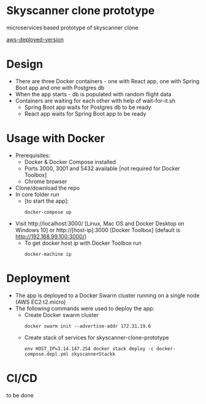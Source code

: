 # Skyscanner clone prototype
microservices based prototype of skyscanner clone

[aws-deployed-version](http://ec2-3-13-45-208.us-east-2.compute.amazonaws.com:3000/)

# Design
* There are three Docker containers - one with React app, one with Spring Boot app and one with Postgres db
* When the app starts - db is populated with random flight data
* Containers are waiting for each other with help of wait-for-it.sh
  * Spring Boot app waits for Postgres db to be ready
  * React app waits for Spring Boot app to be ready

# Usage with Docker
* Prerequisites:
  * Docker & Docker Compose installed
  * Ports 3000, 3001 and 5432 available [not required for Docker Toolbox]
  * Chrome browser
* Clone/download the repo
* In core folder run
  * [to start the app]:
    ```
    docker-compose up 
    ```
* Visit http://localhost:3000/ [Linux, Mac OS and Docker Desktop on Windows 10] or http://[host-ip]:3000 [Docker Toolbox] (default is http://192.168.99.100:3000/)
  * To get docker host ip with Docker Toolbox run
    ```
    docker-machine ip
    ```  
# Deployment
* The app is deployed to a Docker Swarm cluster running on a single node (AWS EC2 t2.micro)
* The following commands were used to deploy the app:
  * Create Docker swarm cluster
    ```
    docker swarm init --advertise-addr 172.31.19.6
    ```
  * Create stack of services for skyscanner-clone-prototype
    ```
    env HOST_IP=3.14.147.254 docker stack deploy -c docker-compose.depl.yml skyscannerStackk
    ```
# CI/CD
 to be done
